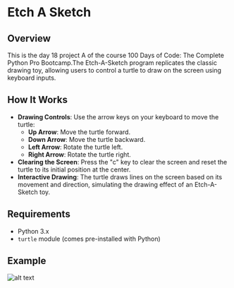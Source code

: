 # Etch A Sketch

## Overview
This is the day 18 project A of the course 100 Days of Code: The Complete Python Pro Bootcamp.The Etch-A-Sketch program replicates the classic drawing toy, allowing users to control a turtle to draw on the screen using keyboard inputs.


## How It Works
- **Drawing Controls**: Use the arrow keys on your keyboard to move the turtle:
  - **Up Arrow**: Move the turtle forward.
  - **Down Arrow**: Move the turtle backward.
  - **Left Arrow**: Rotate the turtle left.
  - **Right Arrow**: Rotate the turtle right.
- **Clearing the Screen**: Press the "c" key to clear the screen and reset the turtle to its initial position at the center.
- **Interactive Drawing**: The turtle draws lines on the screen based on its movement and direction, simulating the drawing effect of an Etch-A-Sketch toy.

## Requirements

- Python 3.x
- `turtle` module (comes pre-installed with Python)

## **Example**

![alt text]()




